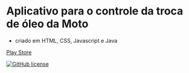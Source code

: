 # Aplicativo para o controle da troca de óleo da Moto 


-  criado em HTML, CSS,  Javascript e Java
  
[Play Store](https://play.google.com/store/apps/details?id=com.moto.myapplication)


[![GitHub license](https://img.shields.io/github/license/lucasdias87/Tempo-e-Temperatura-com-openweather?style=for-the-badge)](https://github.com/lucasdias87/Tempo-e-Temperatura-com-openweather/blob/main/LICENSE)


